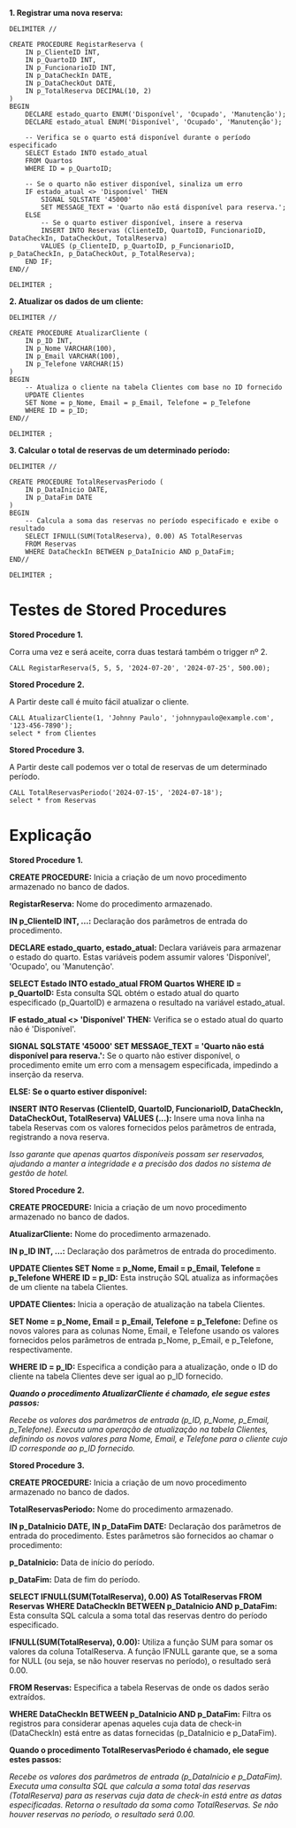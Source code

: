 **1. Registrar uma nova reserva:**

```
DELIMITER //

CREATE PROCEDURE RegistarReserva (
    IN p_ClienteID INT,
    IN p_QuartoID INT,
    IN p_FuncionarioID INT,
    IN p_DataCheckIn DATE,
    IN p_DataCheckOut DATE,
    IN p_TotalReserva DECIMAL(10, 2)
)
BEGIN
    DECLARE estado_quarto ENUM('Disponível', 'Ocupado', 'Manutenção');
    DECLARE estado_atual ENUM('Disponível', 'Ocupado', 'Manutenção');

    -- Verifica se o quarto está disponível durante o período especificado
    SELECT Estado INTO estado_atual
    FROM Quartos
    WHERE ID = p_QuartoID;

    -- Se o quarto não estiver disponível, sinaliza um erro
    IF estado_atual <> 'Disponível' THEN
        SIGNAL SQLSTATE '45000'
        SET MESSAGE_TEXT = 'Quarto não está disponível para reserva.';
    ELSE
        -- Se o quarto estiver disponível, insere a reserva
        INSERT INTO Reservas (ClienteID, QuartoID, FuncionarioID, DataCheckIn, DataCheckOut, TotalReserva)
        VALUES (p_ClienteID, p_QuartoID, p_FuncionarioID, p_DataCheckIn, p_DataCheckOut, p_TotalReserva);
    END IF;
END//

DELIMITER ;
```

**2. Atualizar os dados de um cliente:**

```
DELIMITER //

CREATE PROCEDURE AtualizarCliente (
    IN p_ID INT,
    IN p_Nome VARCHAR(100),
    IN p_Email VARCHAR(100),
    IN p_Telefone VARCHAR(15)
)
BEGIN
    -- Atualiza o cliente na tabela Clientes com base no ID fornecido
    UPDATE Clientes 
    SET Nome = p_Nome, Email = p_Email, Telefone = p_Telefone 
    WHERE ID = p_ID;
END//

DELIMITER ;

```

**3. Calcular o total de reservas de um determinado período:**

```
DELIMITER //

CREATE PROCEDURE TotalReservasPeriodo (
    IN p_DataInicio DATE,
    IN p_DataFim DATE
)
BEGIN
    -- Calcula a soma das reservas no período especificado e exibe o resultado
    SELECT IFNULL(SUM(TotalReserva), 0.00) AS TotalReservas
    FROM Reservas
    WHERE DataCheckIn BETWEEN p_DataInicio AND p_DataFim;
END//

DELIMITER ;
```


# Testes de Stored Procedures

**Stored Procedure 1.**



Corra uma vez e será aceite, corra duas testará também o trigger nº 2.
```
CALL RegistarReserva(5, 5, 5, '2024-07-20', '2024-07-25', 500.00);
```


**Stored Procedure 2.**



A Partir deste call é muito fácil atualizar o cliente.
```
CALL AtualizarCliente(1, 'Johnny Paulo', 'johnnypaulo@example.com', '123-456-7890');
select * from Clientes
```

**Stored Procedure 3.**



A Partir deste call podemos ver o total de reservas de um determinado período.
```
CALL TotalReservasPeriodo('2024-07-15', '2024-07-18');
select * from Reservas
```

# Explicação

**Stored Procedure 1.**



**CREATE PROCEDURE:** Inicia a criação de um novo procedimento armazenado no banco de dados.

**RegistarReserva:** Nome do procedimento armazenado.

**IN p_ClienteID INT, ...:** Declaração dos parâmetros de entrada do procedimento.

**DECLARE estado_quarto, estado_atual:** Declara variáveis para armazenar o estado do quarto. Estas variáveis podem assumir valores 'Disponível', 'Ocupado', ou 'Manutenção'.

**SELECT Estado INTO estado_atual FROM Quartos WHERE ID = p_QuartoID:** Esta consulta SQL obtém o estado atual do quarto especificado (p_QuartoID) e armazena o resultado na variável estado_atual.

**IF estado_atual <> 'Disponível' THEN:** Verifica se o estado atual do quarto não é 'Disponível'.

**SIGNAL SQLSTATE '45000' SET MESSAGE_TEXT = 'Quarto não está disponível para reserva.':** Se o quarto não estiver disponível, o procedimento emite um erro com a mensagem especificada, impedindo a inserção da reserva.

**ELSE: Se o quarto estiver disponível:**

**INSERT INTO Reservas (ClienteID, QuartoID, FuncionarioID, DataCheckIn, DataCheckOut, TotalReserva) VALUES (...):** Insere uma nova linha na tabela Reservas com os valores fornecidos pelos parâmetros de entrada, registrando a nova reserva.


*Isso garante que apenas quartos disponíveis possam ser reservados, ajudando a manter a integridade e a precisão dos dados no sistema de gestão de hotel.*


**Stored Procedure 2.**



**CREATE PROCEDURE:** Inicia a criação de um novo procedimento armazenado no banco de dados.

**AtualizarCliente:** Nome do procedimento armazenado.

**IN p_ID INT, ...:** Declaração dos parâmetros de entrada do procedimento.

**UPDATE Clientes SET Nome = p_Nome, Email = p_Email, Telefone = p_Telefone WHERE ID = p_ID:** Esta instrução SQL atualiza as informações de um cliente na tabela Clientes.

**UPDATE Clientes:** Inicia a operação de atualização na tabela Clientes.

**SET Nome = p_Nome, Email = p_Email, Telefone = p_Telefone:** Define os novos valores para as colunas Nome, Email, e Telefone usando os valores fornecidos pelos parâmetros de entrada p_Nome, p_Email, e p_Telefone, respectivamente.

**WHERE ID = p_ID:** Especifica a condição para a atualização, onde o ID do cliente na tabela Clientes deve ser igual ao p_ID fornecido.

***Quando o procedimento AtualizarCliente é chamado, ele segue estes passos:***

_Recebe os valores dos parâmetros de entrada (p_ID, p_Nome, p_Email, p_Telefone)._
_Executa uma operação de atualização na tabela Clientes, definindo os novos valores para Nome, Email, e Telefone para o cliente cujo ID corresponde ao p_ID fornecido._

**Stored Procedure 3.**



**CREATE PROCEDURE:** Inicia a criação de um novo procedimento armazenado no banco de dados.

**TotalReservasPeriodo:** Nome do procedimento armazenado.

**IN p_DataInicio DATE, IN p_DataFim DATE:** Declaração dos parâmetros de entrada do procedimento. Estes parâmetros são fornecidos ao chamar o procedimento:

**p_DataInicio:** Data de início do período.

**p_DataFim:** Data de fim do período.

**SELECT IFNULL(SUM(TotalReserva), 0.00) AS TotalReservas FROM Reservas WHERE DataCheckIn BETWEEN p_DataInicio AND p_DataFim:** Esta consulta SQL calcula a soma total das reservas dentro do período especificado.

**IFNULL(SUM(TotalReserva), 0.00):** Utiliza a função SUM para somar os valores da coluna TotalReserva. A função IFNULL garante que, se a soma for NULL (ou seja, se não houver reservas no período), o resultado será 0.00.

**FROM Reservas:** Especifica a tabela Reservas de onde os dados serão extraídos.

**WHERE DataCheckIn BETWEEN p_DataInicio AND p_DataFim:** Filtra os registros para considerar apenas aqueles cuja data de check-in (DataCheckIn) está entre as datas fornecidas (p_DataInicio e p_DataFim).

**Quando o procedimento TotalReservasPeriodo é chamado, ele segue estes passos:**

_Recebe os valores dos parâmetros de entrada (p_DataInicio e p_DataFim).
Executa uma consulta SQL que calcula a soma total das reservas (TotalReserva) para as reservas cuja data de check-in está entre as datas especificadas. Retorna o resultado da soma como TotalReservas. Se não houver reservas no período, o resultado será 0.00._
